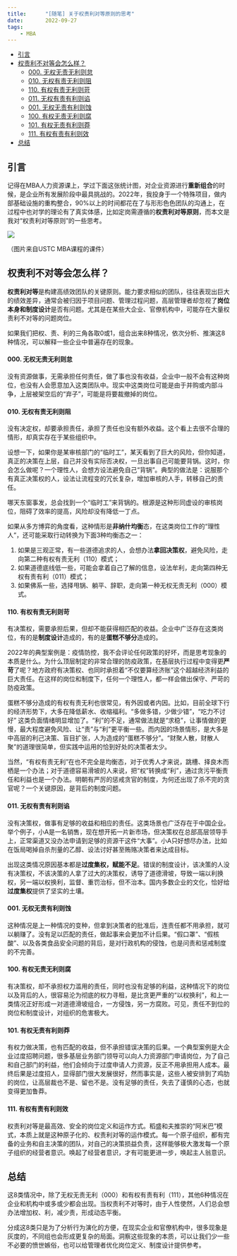 ```yaml
---
title:      "[随笔] 关于权责利对等原则的思考"
date:       2022-09-27
tags:
    - MBA
---
```


- [引言](#引言)
- [权责利不对等会怎么样？](#权责利不对等会怎么样)
    - [000. 无权无责无利则怠](#000-无权无责无利则怠)
    - [010. 无权有责无利则阻](#010-无权有责无利则阻)
    - [110. 有权有责无利则苛](#110-有权有责无利则苛)
    - [011. 无权有责有利则谄](#011-无权有责有利则谄)
    - [001. 无权无责有利则蚀](#001-无权无责有利则蚀)
    - [100. 有权无责无利则腐](#100-有权无责无利则腐)
    - [101. 有权无责有利则莽](#101-有权无责有利则莽)
    - [111. 有权有责有利则效](#111-有权有责有利则效)
- [总结](#总结)


## 引言

记得在MBA人力资源课上，学过下面这张统计图，对企业资源进行**重新组合**的时候，是企业所有发展阶段中最具挑战的。2022年，我投身于一个特殊项目，做内部基础设施的重构整合，90%以上的时间都花在了与形形色色团队的沟通上，在过程中也对学的理论有了真实体感，比如定岗需遵循的**权责利对等原则**，而本文是我对“权责利对等原则”的一些思考。

![](http://filecdn.code2life.top/stars-mba.png)

（图片来自USTC MBA课程的课件）

## 权责利不对等会怎么样？

**权责利对等**是构建高绩效团队的关键原则。能力要求相似的团队，往往表现出巨大的绩效差异，通常会被归因于项目问题、管理过程问题，高层管理者却忽视了**岗位本身和制度设计**是否有问题。尤其是在某些大企业、官僚机构中，可能存在大量权责利不对等的问题岗位。

如果我们把权、责、利的三角各取0或1，组合出来8种情况，依次分析、推演这8种情况，可以解释一些企业中普遍存在的现象。

#### 000. 无权无责无利则怠

没有资源做事，无需承担任何责任，做了事也没有收益，企业中一般不会有这种岗位，也没有人会愿意加入这类团队中。现实中这类岗位可能是由于并购或内部斗争，上层被架空后的“弃子”，可能是将要裁撤掉的岗位。

#### 010. 无权有责无利则阻

没有决定权，却要承担责任，承担了责任也没有额外收益。这个看上去很不合理的情形，却真实存在于某些组织中。

设想一下，如果你是某审核部门的“临时工”，某天看到了巨大的风险，但你知道，真正的决策在上层，自己并没有实际否决权，一旦出事自己可能要背锅。这时，你会怎么做呢？一个理性人，会想方设法避免自己“背锅”。典型的做法是：说服那个有真正决策权的人，设法让流程变的冗长复杂，增加审核的人手，转移自己的责任。

哪天东窗事发，总会找到一个“临时工”来背锅的。根源是这种形同虚设的审核岗位，阻碍了效率的提高，风险却没有降低一丁点。

如果从多方博弈的角度看，这种情形是**非纳什均衡**态，在这类岗位工作的“理性人”，还可能采取行动转换为下面3种均衡态之一：
1. 如果是三观正常，有一些道德追求的人，会想办法**拿回决策权**，避免风险，走向第二种有权有责无利（110）模式；
2. 如果道德底线低一些，可能会拿着自己了解的信息，设法牟利，走向第四种无权有责有利（011）模式；
3. 如果佛系一些，选择甩锅、躺平、辞职，走向第一种无权无责无利（000）模式。

#### 110. 有权有责无利则苛

有决策权，需要承担后果，但却不能获得相匹配的收益。企业中广泛存在这类岗位，有的是**制度设计**造成的，有的是**蛋糕不够分**造成的。

2022年的典型案例是：疫情防控，我不会评论任何政策的好坏，而是思考现象的本质是什么。为什么顶层制定的非常合理的防疫政策，在基层执行过程中变得更**严苛**了呢？地方政府有决策权、也同时承担着“不仅要算经济账”这个超越经济利益的巨大责任。在这样的岗位和制度下，任何一个理性人，都一样会做出保守、严苛的防疫政策。

蛋糕不够分造成的有权有责无利也很常见，有外因或者内因。比如，目前全球下行的经济形势下，大多在降低薪水、收缩福利。“多做多错，少做少错”，“吃力不讨好” 这类负面情绪明显增加了。“利”的不足，通常做法就是“求稳”，让事情做的更慢，最大程度避免风险、让“责”与“利”更平衡一些。而内因的场景情形，是大多是中高层的利己决策、盲目扩张，人为造成的“蛋糕不够分”。“财聚人散，财散人聚”的道理很简单，但实践中运用的恰到好处的决策者太少。

当然，“有权有责无利”在也不完全是均衡态，对于优秀人才来说，跳槽、择良木而栖是一个办法；对于道德容易滑坡的人来说，把“权”转换成“利”，通过贪污平衡责任和利益也是一个办法。明朝有严厉的惩戒贪官的制度，为何还出现了杀不完的贪官呢？一个关键原因，是背后的制度问题。

#### 011. 无权有责有利则谄

没有决策权，做事有足够的收益和相应的责任。这类场景也广泛存在于中国企业。举个例子，小A是一名销售，现在想开拓一片新市场，但决策权在总部高层领导手上，正常渠道又没办法申请到足够的资源干这件“大事”。小A只好想尽办法，比如在饭局喝掉自杀剂量的乙醇、设法讨好甚至贿赂决策者来达成目标。

出现这类情况原因基本都是**过度集权，赋能不足**。错误的制度设计，该决策的人没有决策权，不该决策的人拿了过大的决策权，诱导了道德滑坡，导致一端以利换权，另一端以权换利，监督、重罚治标，但不治本。国内多数企业的文化，恰好给**过度集权**提供了坚实的土壤。

#### 001. 无权无责有利则蚀

这种情况是上一种情况的变种，但拿到决策者的批准后，连责任都不用承担，就可以躺赚了。没有足以匹配的责任，做起事来会更加不计后果。“假口罩”、“假核酸”、以及各类食品安全问题的背后，是对行政机构的侵蚀，也是问责和惩戒制度的不完善。

#### 100. 有权无责无利则腐

有决策权，却不承担权力滥用的责任，同时也没有足够的利益，这种情况下的岗位以及背后的人，很容易沦为彻底的权力寻租，是比贪更严重的“以权换利”，和上一类情况正好形成一对道德滑坡组合，一方侵蚀，另一方腐败。可见，责任不到位的岗位和制度设计，对组织的危害极大。

#### 101. 有权无责有利则莽

有权力做决策，也有匹配的收益，但不承担错误决策的后果。一个典型案例是大企业过度招聘问题，很多基层业务部门领导可以向人力资源部门申请岗位，为了自己和自己部门的利益，他们会倾向于过度申请人力资源，反正不用承担用人成本。最终后果是过度招人，显得部门很大发展很好，然而事实是，这些人被安排到了鸡肋的岗位，让高层裁也不是、留也不是。没有足够的责任，失去了谨慎的心态，也就变得更加鲁莽。

#### 111. 有权有责有利则效

权责利对等是最高效、安全的岗位定义和运作方式。稻盛和夫推崇的“阿米巴”模式，本质上就是这种原子化的、权责利对等的运作模式。每一个原子组织，都有完备的业务和自主决策的团队，对自己的决策损益负责，这样能够极大激发每一个原子组织的经营者意识。唤起了经营者意识，才有可能更进一步，唤起主人翁意识。


## 总结

这8类情况中，除了无权无责无利（000）和有权有责有利（111），其他6种情况在企业和机构中或多或少都会出现。当权责利不对等时，由于人性使然，人们总会想办法增加权、利，减少责，形成动态平衡。

分成这8类只是为了分析行为演化的方便，在现实企业和官僚机构中，很多现象是灰度的，不同组也会形成更复杂的局面。洞察这些现象的本质，可以让我们少一些不必要的愤世嫉俗，也可以给管理者优化岗位定义、制度设计提供参考。
